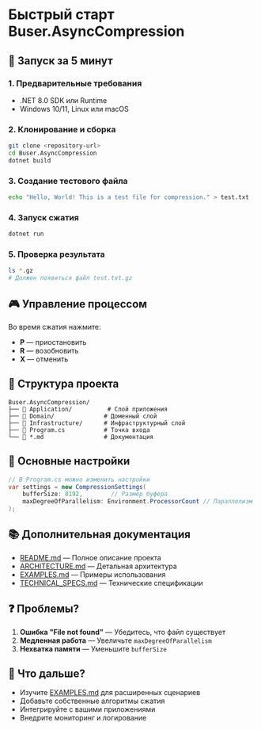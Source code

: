 # Быстрый старт Buser.AsyncCompression

## 🚀 Запуск за 5 минут

### 1. Предварительные требования
- .NET 8.0 SDK или Runtime
- Windows 10/11, Linux или macOS

### 2. Клонирование и сборка
```bash
git clone <repository-url>
cd Buser.AsyncCompression
dotnet build
```

### 3. Создание тестового файла
```bash
echo "Hello, World! This is a test file for compression." > test.txt
```

### 4. Запуск сжатия
```bash
dotnet run
```

### 5. Проверка результата
```bash
ls *.gz
# Должен появиться файл test.txt.gz
```

## 🎮 Управление процессом

Во время сжатия нажмите:
- **P** — приостановить
- **R** — возобновить  
- **X** — отменить

## 📁 Структура проекта

```
Buser.AsyncCompression/
├── 📁 Application/          # Слой приложения
├── 📁 Domain/              # Доменный слой
├── 📁 Infrastructure/      # Инфраструктурный слой
├── 📄 Program.cs           # Точка входа
└── 📄 *.md                 # Документация
```

## 🔧 Основные настройки

```csharp
// В Program.cs можно изменить настройки
var settings = new CompressionSettings(
    bufferSize: 8192,        // Размер буфера
    maxDegreeOfParallelism: Environment.ProcessorCount // Параллелизм
);
```

## 📚 Дополнительная документация

- [README.md](README.md) — Полное описание проекта
- [ARCHITECTURE.md](ARCHITECTURE.md) — Детальная архитектура
- [EXAMPLES.md](EXAMPLES.md) — Примеры использования
- [TECHNICAL_SPECS.md](TECHNICAL_SPECS.md) — Технические спецификации

## ❓ Проблемы?

1. **Ошибка "File not found"** — Убедитесь, что файл существует
2. **Медленная работа** — Увеличьте `maxDegreeOfParallelism`
3. **Нехватка памяти** — Уменьшите `bufferSize`

## 🎯 Что дальше?

- Изучите [EXAMPLES.md](EXAMPLES.md) для расширенных сценариев
- Добавьте собственные алгоритмы сжатия
- Интегрируйте с вашими приложениями
- Внедрите мониторинг и логирование
